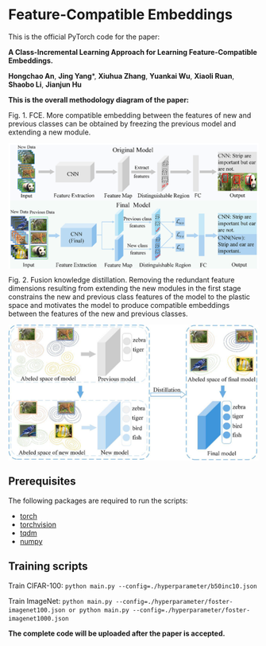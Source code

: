 # Feature-Compatible Embeddings
This is the official PyTorch code for the paper:

**A Class-Incremental Learning Approach for Learning Feature-Compatible Embeddings.**

**Hongchao An**, **Jing Yang***,  **Xiuhua Zhang**,  **Yuankai Wu**,  **Xiaoli Ruan**, **Shaobo Li**, **Jianjun Hu**

**This is the overall methodology diagram of the paper:**

Fig. 1. FCE. More compatible embedding between the features of new and previous classes can be obtained by freezing the previous model and extending a new
module.
<p align="center">
  <img src="img/2.png"alt="" align=center />
</p>

Fig. 2. Fusion knowledge distillation. Removing the redundant feature dimensions resulting from extending the new modules in the first stage constrains the new
and previous class features of the model to the plastic space and motivates the model to produce compatible embeddings between the features of the new and
previous classes.
<p align="center">
  <img src="img/3.png"alt="" align=center />
</p>

## Prerequisites
The following packages are required to run the scripts:

- [torch](https://github.com/pytorch/pytorch)
- [torchvision](https://github.com/pytorch/vision)
- [tqdm](https://github.com/tqdm/tqdm)
- [numpy](https://github.com/numpy/numpy)

## Training scripts

Train CIFAR-100: ``` python main.py --config=./hyperparameter/b50inc10.json ```

Train ImageNet:  ``` python main.py --config=./hyperparameter/foster-imagenet100.json or python main.py --config=./hyperparameter/foster-imagenet1000.json ```


**The complete code will be uploaded after the paper is accepted.**

